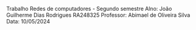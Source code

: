 Trabalho Redes de computadores - Segundo semestre
Alno: João Guilherme Dias Rodrigues RA248325
Professor: Abimael de Oliveira Silva
Data: 10/05/2024
